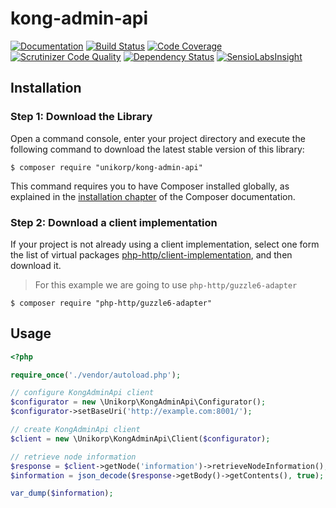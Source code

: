 # kong-admin-api

[![Documentation](https://img.shields.io/badge/doc-v0.0.1--alpha.5-blue.svg)](http://docs.unikorp.io/kong-admin-api/api/v0.0.1-alpha.5/)
[![Build Status](https://scrutinizer-ci.com/g/unikorp/kong-admin-api/badges/build.png?b=master)](https://scrutinizer-ci.com/g/unikorp/kong-admin-api/build-status/master)
[![Code Coverage](https://scrutinizer-ci.com/g/unikorp/kong-admin-api/badges/coverage.png?b=master)](https://scrutinizer-ci.com/g/unikorp/kong-admin-api/?branch=master)
[![Scrutinizer Code Quality](https://scrutinizer-ci.com/g/unikorp/kong-admin-api/badges/quality-score.png?b=master)](https://scrutinizer-ci.com/g/unikorp/kong-admin-api/?branch=master)
[![Dependency Status](https://dependencyci.com/github/unikorp/kong-admin-api/badge)](https://dependencyci.com/github/unikorp/kong-admin-api)
[![SensioLabsInsight](https://insight.sensiolabs.com/projects/2c4382ff-9689-49ca-9fe5-b1923e348579/mini.png)](https://insight.sensiolabs.com/projects/2c4382ff-9689-49ca-9fe5-b1923e348579)

## Installation

### Step 1: Download the Library

Open a command console, enter your project directory and execute the
following command to download the latest stable version of this library:

```console
$ composer require "unikorp/kong-admin-api"
```

This command requires you to have Composer installed globally, as explained
in the [installation chapter](https://getcomposer.org/doc/00-intro.md)
of the Composer documentation.

### Step 2: Download a client implementation

If your project is not already using a client implementation, select one form
the list of virtual packages [php-http/client-implementation](https://packagist.org/providers/php-http/client-implementation),
and then download it.

> For this example we are going to use `php-http/guzzle6-adapter`

```console
$ composer require "php-http/guzzle6-adapter"
```

## Usage

```php
<?php

require_once('./vendor/autoload.php');

// configure KongAdminApi client
$configurator = new \Unikorp\KongAdminApi\Configurator();
$configurator->setBaseUri('http://example.com:8001/');

// create KongAdminApi client
$client = new \Unikorp\KongAdminApi\Client($configurator);

// retrieve node information
$response = $client->getNode('information')->retrieveNodeInformation();
$information = json_decode($response->getBody()->getContents(), true);

var_dump($information);
```
